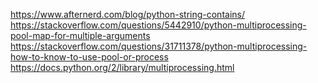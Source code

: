 https://www.afternerd.com/blog/python-string-contains/
https://stackoverflow.com/questions/5442910/python-multiprocessing-pool-map-for-multiple-arguments
https://stackoverflow.com/questions/31711378/python-multiprocessing-how-to-know-to-use-pool-or-process
https://docs.python.org/2/library/multiprocessing.html

